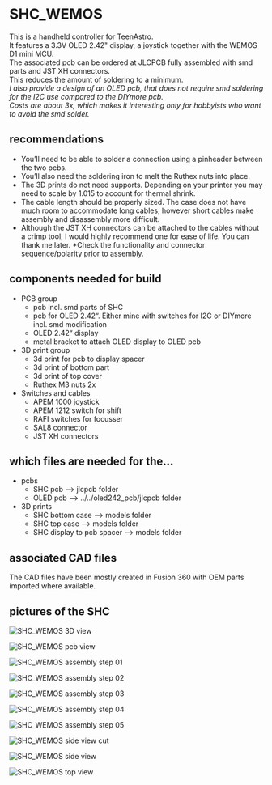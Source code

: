 # SHC_WEMOS
This is a handheld controller for TeenAstro.  
It features a 3.3V OLED 2.42" display, a joystick together with the WEMOS D1 mini MCU.  
The associated pcb can be ordered at JLCPCB fully assembled with smd parts and JST XH connectors.  
This reduces the amount of soldering to a minimum.  
_I also provide a design of an OLED pcb, that does not require smd soldering for the I2C use compared to the DIYmore pcb.  
Costs are about 3x, which makes it interesting only for hobbyists who want to avoid the smd solder._

## recommendations
* You’ll need to be able to solder a connection using a pinheader between the two pcbs.
* You’ll also need the soldering iron to melt the Ruthex nuts into place.
* The 3D prints do not need supports. Depending on your printer you may need to scale by 1.015 to account for thermal shrink.
* The cable length should be properly sized. The case does not have much room to accommodate long cables, however short cables make assembly and disassembly more difficult.
* Although the JST XH connectors can be attached to the cables without a crimp tool, I would highly recommend one for ease of life. You can thank me later.
*Check the functionality and connector sequence/polarity prior to assembly.

## components needed for build
* PCB group
  * pcb incl. smd parts of SHC
  * pcb for OLED 2.42“. Either mine with switches for I2C or DIYmore incl. smd modification
  * OLED 2.42“ display
  * metal bracket to attach OLED display to OLED pcb
* 3D print group
  * 3d print for pcb to display spacer
  * 3d print of bottom part
  * 3d print of top cover
  * Ruthex M3 nuts 2x
* Switches and cables
  * APEM 1000 joystick
  * APEM 1212 switch for shift
  * RAFI switches for focusser
  * SAL8 connector
  * JST XH connectors

## which files are needed for the...
* pcbs
  * SHC pcb --> jlcpcb folder
  * OLED pcb --> ../../oled242_pcb/jlcpcb folder
* 3D prints
  * SHC bottom case --> models folder
  * SHC top case --> models folder
  * SHC display to pcb spacer --> models folder
 
 ## associated CAD files
The CAD files have been mostly created in Fusion 360 with OEM parts imported where available. 

## pictures of the SHC
![SHC_WEMOS 3D view](/Astro/SHC_WEMOS/img/WEMOS_SHC_3d_01.JPG "WEMOS_SHC_3d_01")

![SHC_WEMOS pcb view](/Astro/SHC_WEMOS/img/WEMOS_SHC_3d_02.JPG "WEMOS_SHC_3d_02")

![SHC_WEMOS assembly step 01](/Astro/SHC_WEMOS/img/WEMOS_SHC_assy_01.JPG "WEMOS_SHC_assy_01")

![SHC_WEMOS assembly step 02](/Astro/SHC_WEMOS/img/WEMOS_SHC_assy_02.JPG "WEMOS_SHC_assy_02")

![SHC_WEMOS assembly step 03](/Astro/SHC_WEMOS/img/WEMOS_SHC_assy_03.JPG "WEMOS_SHC_assy_03")

![SHC_WEMOS assembly step 04](/Astro/SHC_WEMOS/img/WEMOS_SHC_assy_04.JPG "WEMOS_SHC_assy_04")

![SHC_WEMOS assembly step 05](/Astro/SHC_WEMOS/img/WEMOS_SHC_assy_05.JPG "WEMOS_SHC_assy_05")

![SHC_WEMOS side view cut](/Astro/SHC_WEMOS/img/WEMOS_SHC_cut_01.JPG "WEMOS_SHC_cut_01")

![SHC_WEMOS side view](/Astro/SHC_WEMOS/img/WEMOS_SHC_side_01.JPG "WEMOS_SHC_side_01")

![SHC_WEMOS top view](/Astro/SHC_WEMOS/img/WEMOS_SHC_top_01.JPG "WEMOS_SHC_top_01")


